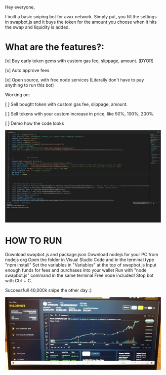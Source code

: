 Hey everyone,

I built a basic sniping bot for avax network. Simply put, you fill the settings in swapbot.js and it buys the token for the amount you choose when it hits the swap and liquidity is added.


# What are the features?:

[x] Buy early token gems with custom gas fee, slippage, amount. (DYOR)

[x] Auto approve fees

[x] Open source, with free node services (Literally don't have to pay anything to run this bot)

Working on:

[ ] Sell bought token with custom gas fee, slippage, amount.

[ ] Sell tokens with your custom increase in price, like 50%, 100%, 200%.

[ ] Demo how the code looks


![Code preview](demo.png)


# HOW TO RUN

Download swapbot.js and package.json
Download nodejs for your PC from nodejs org
Open the folder in Visual Studio Code and in the terminal type "npm install"
Set the variables in "Variables" at the top of swapbot.js
Input enough funds for fees and purchases into your wallet
Run with "node swapbot.js" command in the same terminal
Free node included!
Stop bot with Ctrl + C.

Successfull 40,000k snipe the other day :)

![Successfull snipe](success.jpeg)

